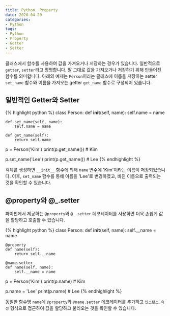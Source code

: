 ```yaml
---
title: Python. Property
date: 2020-04-20
categories:
- Python
tags:
- Python
- Property
- Getter
- Setter
---
```


클래스에서 함수를 사용하여 값을 가져오거나 저장하는 경우가 있습니다. 일반적으로 `getter`, `setter`라고 명명합니다. 말 그대로 값을 가져오거나 저장하기 위해 만들어진 함수를 의미합니다. 아래의 예제는 `Person`이라는 클래스에 이름을 저장하는 setter `set_name` 함수와 이름을 가져오는 getter `get_name` 함수로 구성되어 있습니다. 

## 일반적인 Getter와 Setter

{% highlight python %}
class Person:
    def __init__(self, name):
        self.name = name
    
    def set_name(self, name):
        self.name = name
        
    def get_name(self):
        return self.name
        
p = Person('Kim')
print(p.get_name()) # Kim

p.set_name('Lee')
print(p.get_name()) # Lee
{% endhighlight %}

객체를 생성하면 `__init__` 함수에 의해 `name` 변수에 'Kim'이라는 이름이 저장되었습니다. 이후, `set_name` 함수를 통해 이름을 'Lee'로 변경하였고, 바뀐 이름으로 출력되는 것을 확인할 수 있습니다.

## @property와 @_.setter

파이썬에서 제공하는 `@property`와 `@_.setter` 데코레이터를 사용하면 더욱 손쉽게 값을 할당하고 호출할 수 있습니다.

{% highlight python %}
class Person:
    def __init__(self, name):
        self.__name = name
    
    @property
    def name(self):
        return self.__name
    
    @name.setter
    def name(self, name):
        self.__name = name
        
p = Person('Kim')
print(p.name) # Kim

p.name = 'Lee'
print(p.name) # Lee
{% endhighlight %}

동일한 함수명 `name`에 `@property`와 `@name.setter` 데코레이터를 추가하고 `인스턴스.속성` 형식으로 접근하여 값을 할당하고 불러오는 것을 확인할 수 있습니다.